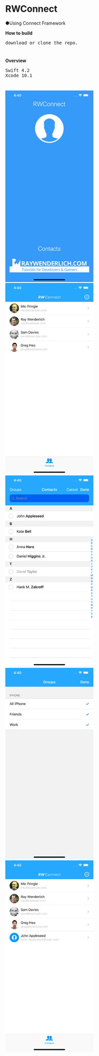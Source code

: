 # RWConnect

●Using Connect Framework

<b>How to build</b>
<pre>
download or clone the repo.
</pre>

<h1></h1>

<b>Overview</b>
<pre>
Swift 4.2
Xcode 10.1
</pre>

<h1></h1>


<img src="https://github.com/obadasemary/RWConnect/blob/master/Simulator%20Screen%20Shot%20-%20iPhone%20XS%20Max%20-%202018-12-12%20at%2016.40.21.png" alt="HTML5 Icon" width="276" height="598"><img src="https://github.com/obadasemary/RWConnect/blob/master/Simulator%20Screen%20Shot%20-%20iPhone%20XS%20Max%20-%202018-12-12%20at%2016.40.27.png" alt="HTML5 Icon" width="276" height="598"><img src="https://github.com/obadasemary/RWConnect/blob/master/Simulator%20Screen%20Shot%20-%20iPhone%20XS%20Max%20-%202018-12-12%20at%2016.40.31.png" alt="HTML5 Icon" width="276" height="598"><img src="https://github.com/obadasemary/RWConnect/blob/master/Simulator%20Screen%20Shot%20-%20iPhone%20XS%20Max%20-%202018-12-12%20at%2016.40.36.png" alt="HTML5 Icon" width="276" height="598"><img src="https://github.com/obadasemary/RWConnect/blob/master/Simulator%20Screen%20Shot%20-%20iPhone%20XS%20Max%20-%202018-12-12%20at%2016.40.43.png" alt="HTML5 Icon" width="276" height="598">

